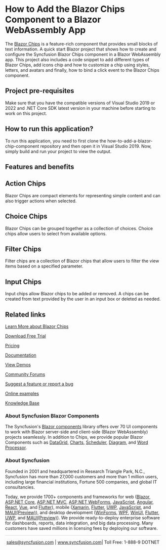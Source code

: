 # How to Add the Blazor Chips Component to a Blazor WebAssembly App

The [Blazor Chips](https://www.syncfusion.com/blazor-components/blazor-chips?utm_source=github&utm_medium=listing&utm_campaign=blazor-chips-github-samples) is a feature-rich component that provides small blocks of text information. A quick start Blazor project that shows how to create and configure the Syncfusion Blazor Chips component in a Blazor WebAssembly app. This project also includes a code snippet to add different types of Blazor Chips, add icons chip and how to customize a chip using styles, letters, and avatars and finally, how to bind a click event to the Blazor Chips component.

## Project pre-requisites
Make sure that you have the compatible versions of Visual Studio 2019 or 2022 and .NET Core SDK latest version in your machine before starting to work on this project.

## How to run this application?
To run this application, you need to first clone the how-to-add-a-blazor-chip-component repository and then open it in Visual Studio 2019. Now, simply build and run your project to view the output.

## Features and benefits

## Action Chips

Blazor Chips are compact elements for representing simple content and can also trigger actions when selected.

## Choice Chips

Blazor Chips can be grouped together as a collection of choices. Choice chips allow users to select from available options.

## Filter Chips

Filter chips are a collection of Blazor chips that allow users to filter the view items based on a specified parameter.

## Input Chips

Input chips allow Blazor chips to be added or removed. A chips can be created from text provided by the user in an input box or deleted as needed.

## Related links
[Learn More about Blazor Chips](https://www.syncfusion.com/blazor-components/blazor-chips?utm_source=github&utm_medium=listing&utm_campaign=blazor-chips-github-samples)

[Download Free Trial](https://www.syncfusion.com/downloads/blazor?utm_source=github&utm_medium=listing&utm_campaign=blazor-chips-github-samples)

[Pricing](https://www.syncfusion.com/sales/products/blazor?utm_source=github&utm_medium=listing&utm_campaign=blazor-chips-github-samples)

[Documentation](https://blazor.syncfusion.com/documentation/chip/getting-started?utm_source=github&utm_medium=listing&utm_campaign=blazor-chips-github-samples)

[View Demos](https://blazor.syncfusion.com/demos/chips/default-functionalities?theme=bootstrap5?utm_source=github&utm_medium=listing&utm_campaign=blazor-chips-github-samples)

[Community Forums](https://www.syncfusion.com/forums/blazor-components?utm_source=github&utm_medium=listing&utm_campaign=blazor-chips-github-samples)

[Suggest a feature or report a bug](https://www.syncfusion.com/feedback/blazor-components?utm_source=github&utm_medium=listing&utm_campaign=blazor-chips-github-samples)

[Online examples](https://blazor.syncfusion.com/demos/chips/default-functionalities?theme=bootstrap5?utm_source=github&utm_medium=listing&utm_campaign=blazor-chips-github-samples)

[Knowledge Base](https://www.syncfusion.com/kb/blazor-components?utm_source=github&utm_medium=listing&utm_campaign=blazor-chips-github-samples)

### About Syncfusion Blazor Components
The Syncfusion's [Blazor components](https://www.syncfusion.com/blazor-components?utm_source=github&utm_medium=listing&utm_campaign=blazor-chips-github-samples) library offers over 70 UI components to work with Blazor server-side and client-side (Blazor WebAssembly) projects seamlessly. In addition to Chips, we provide popular Blazor Components such as [DataGrid](https://www.syncfusion.com/blazor-components/blazor-datagrid?utm_source=github&utm_medium=listing&utm_campaign=blazor-split-chips-github), [Charts](https://www.syncfusion.com/blazor-components/blazor-charts?utm_source=github&utm_medium=listing&utm_campaign=blazor-split-chips-github), [Scheduler](https://www.syncfusion.com/blazor-components/blazor-scheduler?utm_source=github&utm_medium=listing&utm_campaign=blazor-split-chips-github), [Diagram](https://www.syncfusion.com/blazor-components/blazor-diagram?utm_source=github&utm_medium=listing&utm_campaign=blazor-split-chips-github), and [Word Processor](https://www.syncfusion.com/blazor-components/blazor-word-processor?utm_source=github&utm_medium=listing&utm_campaign=blazor-split-chips-github).

### About Syncfusion

Founded in 2001 and headquartered in Research Triangle Park, N.C., Syncfusion has more than 27,000 customers and more than 1 million users, including large financial institutions, Fortune 500 companies, and global IT consultancies.

Today, we provide 1700+ components and frameworks for web ([Blazor](https://www.syncfusion.com/blazor-components?utm_source=github&utm_medium=listing&utm_campaign=blazor-chips-github-samples), [ASP.NET Core](https://www.syncfusion.com/aspnet-core-ui-controls?utm_source=github&utm_medium=listing&utm_campaign=blazor-chips-github-samples), [ASP.NET MVC](https://www.syncfusion.com/aspnet-mvc-ui-controls?utm_source=github&utm_medium=listing&utm_campaign=blazor-chips-github-samples), [ASP.NET WebForms](https://www.syncfusion.com/jquery/aspnet-webforms-ui-controls?utm_source=github&utm_medium=listing&utm_campaign=blazor-chips-github-samples), [JavaScript](https://www.syncfusion.com/javascript-ui-controls?utm_source=github&utm_medium=listing&utm_campaign=blazor-chips-github-samples), [Angular](https://www.syncfusion.com/angular-ui-components?utm_source=github&utm_medium=listing&utm_campaign=blazor-chips-github-samples), [React](https://www.syncfusion.com/react-ui-components?utm_source=github&utm_medium=listing&utm_campaign=blazor-chips-github-samples), [Vue](https://www.syncfusion.com/vue-ui-components?utm_source=github&utm_medium=listing&utm_campaign=blazor-chips-github-samples), and [Flutter](https://www.syncfusion.com/flutter-widgets?utm_source=github&utm_medium=listing&utm_campaign=blazor-chips-github-samples)), mobile ([Xamarin](https://www.syncfusion.com/xamarin-ui-controls?utm_source=github&utm_medium=listing&utm_campaign=blazor-chips-github-samples), [Flutter](https://www.syncfusion.com/flutter-widgets?utm_source=github&utm_medium=listing&utm_campaign=blazor-chips-github-samples), [UWP](https://www.syncfusion.com/uwp-ui-controls?utm_source=github&utm_medium=listing&utm_campaign=blazor-chips-github-samples), [JavaScript](https://www.syncfusion.com/javascript-ui-controls?utm_source=github&utm_medium=listing&utm_campaign=blazor-chips-github-samples), and [MAUI(Preview)](https://www.syncfusion.com/maui-controls?utm_source=github&utm_medium=listing&utm_campaign=blazor-chips-github-samples)), and desktop development ([WinForms](https://www.syncfusion.com/winforms-ui-controls?utm_source=github&utm_medium=listing&utm_campaign=blazor-chips-github-samples), [WPF](https://www.syncfusion.com/wpf-controls?utm_source=github&utm_medium=listing&utm_campaign=blazor-chips-github-samples), [WinUI](https://www.syncfusion.com/winui-controls?utm_source=github&utm_medium=listing&utm_campaign=blazor-chips-github-samples), [Flutter](https://www.syncfusion.com/flutter-widgets?utm_source=github&utm_medium=listing&utm_campaign=blazor-chips-github-samples), [UWP](https://www.syncfusion.com/uwp-ui-controls?utm_source=github&utm_medium=listing&utm_campaign=blazor-chips-github-samples), and [MAUI(Preview)](https://www.syncfusion.com/maui-controls?utm_source=github&utm_medium=listing&utm_campaign=blazor-chips-github-samples)). We provide ready-to-deploy enterprise software for dashboards, reports, data integration, and big data processing. Many customers have saved millions in licensing fees by deploying our software.

<hr style="height:0.3px;border:none;color:lightgrey;background-color:lightgrey;" />

<p align="center">
<a href="mailto:sales@syncfusion.com?Subject=Syncfusion Blazor Chips  - GitHub" target="_top">sales@syncfusion.com</a> | <a href="https://www.syncfusion.com?utm_source=github&utm_medium=listing&utm_campaign=blazor-chips-github-samples">www.syncfusion.com</a>| Toll Free: 1-888-9 DOTNET <br>
</p>
